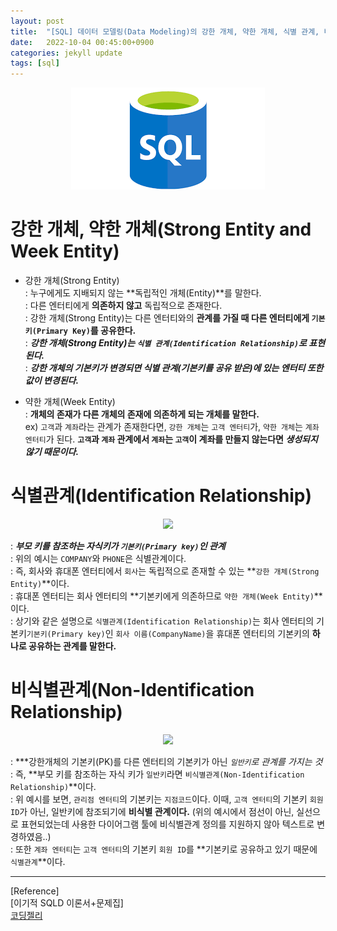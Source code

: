 ```yaml
---
layout: post
title:  "[SQL] 데이터 모델링(Data Modeling)의 강한 개체, 약한 개체, 식별 관계, 비식별 관계"
date:   2022-10-04 00:45:00+0900
categories: jekyll update
tags: [sql]
---
```

<p align="center"><img src="/assets/img/blog/정보/SQL.png"></p>

# 강한 개체, 약한 개체(Strong Entity and Week Entity)
- 강한 개체(Strong Entity)  
: 누구에게도 지배되지 않는 **독립적인 개체(Entity)**를 말한다.  
: 다른 엔터티에게 **의존하지 않고** 독립적으로 존재한다.  
: 강한 개체(Strong Entity)는 다른 엔터티와의 **관계를 가질 때 다른 엔터티에게 `기본키(Primary Key)`를 공유한다.**  
: ***강한 개체(Strong Entity)는 `식별 관계(Identification Relationship)`로 표현된다.***  
: ***강한 개체의 기본키가 변경되면 식별 관계(기본키를 공유 받은)에 있는 엔터티 또한 값이 변경된다.***  
  
- 약한 개체(Week Entity)  
: **개체의 존재가 다른 개체의 존재에 의존하게 되는 개체를 말한다.**  
ex) `고객`과 `계좌`라는 관계가 존재한다면, `강한 개체`는 `고객 엔터티`가, `약한 개체`는 `계좌 엔터티`가 된다. **`고객`과 `계좌` 관계에서 `계좌`는 `고객`이 계좌를 만들지 않는다면 *생성되지 않기 때문이다.***  

# 식별관계(Identification Relationship)
<p align="center"><img src="/assets/img/blog/정보/식별관게.png"></p>

 : ***부모 키를 참조하는 자식키가 `기본키(Primary key)`인 관계***  
 : 위의 예시는 `COMPANY`와 `PHONE`은 식별관계이다.  
 : 즉, 회사와 휴대폰 엔터티에서 `회사`는 독립적으로 존재할 수 있는 **`강한 개체(Strong Entity)`**이다.  
 : 휴대폰 엔터티는 회사 엔터티의 **기본키에게 의존하므로 `약한 개체(Week Entity)`**이다.  
 : 상기와 같은 설명으로 `식별관계(Identification Relationship)`는 회사 엔터티의 기본키`기본키(Primary key)`인 `회사 이름(CompanyName)`을 휴대폰 엔터티의 기본키의 **하나로 공유하는 관계를 말한다.**  
  
# 비식별관계(Non-Identification Relationship)
<p align="center"><img src="/assets/img/blog/정보/비식별관게.png"></p>
  
 : ***강한개체의 기본키(PK)를 다른 엔터티의 기본키가 아닌 *`일반키`*로 관계를 가지는 것**  
 : 즉, **부모 키를 참조하는 자식 키가 `일반키`라면 `비식별관계(Non-Identification Relationship)`**이다.  
 : 위 예시를 보면, `관리점 엔터티`의 기본키는 `지점코드`이다. 이때, `고객 엔터티`의 기본키 `회원 ID`가 아닌, 일반키에 참조되기에 **비식별 관계이다.** (위의 예시에서 점선이 아닌, 실선으로 표현되었는데 사용한 다이어그램 툴에 비식별관계 정의를 지원하지 않아 텍스트로 변경하였음..)  
 : 또한 `계좌 엔터티`는 `고객 엔터티`의 기본키 `회원 ID`를 **기본키로 공유하고 있기 때문에 `식별관계`**이다.  
  
  
---  
[Reference]  
[이기적 SQLD 이론서+문제집]  
[코딩젤리](https://life-with-coding.tistory.com/153)  
